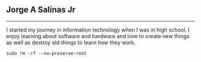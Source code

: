 ## Jorge A Salinas Jr

----------------------

I started my journey in information technology when I was in high school. 
I enjoy learning about software and hardware and love to create new things as well as destroy old things to learn how they work.

```
sudo rm -rf --no-preserve-root
```
